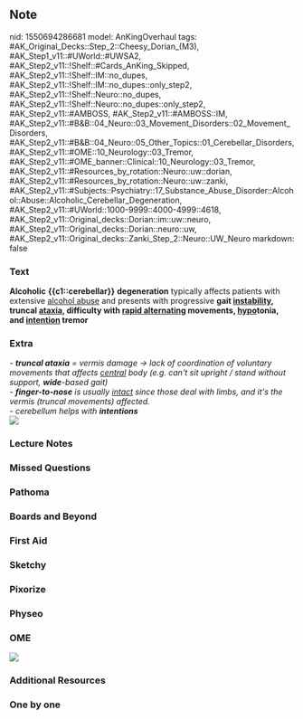 ## Note
nid: 1550694286681
model: AnKingOverhaul
tags: #AK_Original_Decks::Step_2::Cheesy_Dorian_(M3), #AK_Step1_v11::#UWorld::#UWSA2, #AK_Step2_v11::!Shelf::#Cards_AnKing_Skipped, #AK_Step2_v11::!Shelf::IM::no_dupes, #AK_Step2_v11::!Shelf::IM::no_dupes::only_step2, #AK_Step2_v11::!Shelf::Neuro::no_dupes, #AK_Step2_v11::!Shelf::Neuro::no_dupes::only_step2, #AK_Step2_v11::#AMBOSS, #AK_Step2_v11::#AMBOSS::IM, #AK_Step2_v11::#B&B::04_Neuro::03_Movement_Disorders::02_Movement_Disorders, #AK_Step2_v11::#B&B::04_Neuro::05_Other_Topics::01_Cerebellar_Disorders, #AK_Step2_v11::#OME::10_Neurology::03_Tremor, #AK_Step2_v11::#OME_banner::Clinical::10_Neurology::03_Tremor, #AK_Step2_v11::#Resources_by_rotation::Neuro::uw::dorian, #AK_Step2_v11::#Resources_by_rotation::Neuro::uw::zanki, #AK_Step2_v11::#Subjects::Psychiatry::17_Substance_Abuse_Disorder::Alcohol::Abuse::Alcoholic_Cerebellar_Degeneration, #AK_Step2_v11::#UWorld::1000-9999::4000-4999::4618, #AK_Step2_v11::Original_decks::Dorian::im::uw::neuro, #AK_Step2_v11::Original_decks::Dorian::neuro::uw, #AK_Step2_v11::Original_decks::Zanki_Step_2::Neuro::UW_Neuro
markdown: false

### Text
<b>Alcoholic</b> <b>{{c1::cerebellar}}</b> <b>degeneration</b>
typically affects patients with extensive <u>alcohol abuse</u> and
presents with progressive <b>gait <u>instability</u>, truncal
<u>ataxia</u>, difficulty with <u>rapid alternating</u> movements,
<u>hypo</u>tonia, and <u>intention</u> tremor</b>

### Extra
<div>
  <i>- <b>truncal ataxia</b> = vermis damage → lack of coordination
  of voluntary movements that affects <u>central</u> body (e.g.
  can't sit upright / stand without support, <b>wide</b>-based
  gait)</i>
</div>
<div>
  <i>- <b>finger-to-nose</b> is usually <u>intact</u> since those
  deal with limbs, and it's the vermis (truncal movements)
  affected.</i>
</div>
<div>
  <i>- cerebellum helps with <b>intentions</b></i>
</div>
<div>
  <i><img src="alc.png"></i>
</div>

### Lecture Notes


### Missed Questions


### Pathoma


### Boards and Beyond


### First Aid


### Sketchy


### Pixorize


### Physeo


### OME
<div class="ome-widget">
  <a href=
  "https://onlinemeded.org/spa/neurology/tremor/acquire?ref=anki"><img src="_OME_AnkiFlashcards_Lesson_3.png"></a>
</div>

### Additional Resources


### One by one

